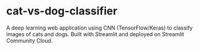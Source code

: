 # cat-vs-dog-classifier
A deep learning web application using CNN (TensorFlow/Keras) to classify images of cats and dogs. Built with Streamlit and deployed on Streamlit Community Cloud.
